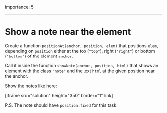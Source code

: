 importance: 5

---

# Show a note near the element

Create a function `positionAt(anchor, position, elem)` that positions `elem`, depending on  `position` either at the top (`"top"`), right (`"right"`) or bottom (`"bottom"`) of the element `anchor`.

Call it inside the function `showNote(anchor, position, html)` that shows an element with the class `"note"` and the text `html` at the given position near the anchor.

Show the notes like here:

[iframe src="solution" height="350" border="1" link]

P.S. The note should have `position:fixed` for this task.
